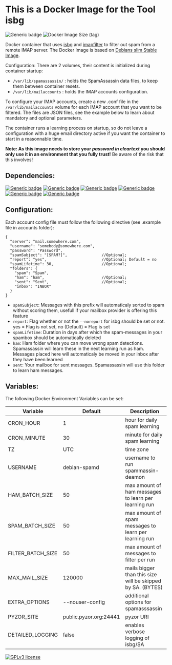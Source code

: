 # This is a Docker Image for the Tool isbg

![Generic badge](https://img.shields.io/badge/user4711%2Fisbg-v0.4-yellow?style=for-the-badge)
![Docker Image Size (tag)](https://img.shields.io/docker/image-size/user4711/isbg/latest?style=for-the-badge)


Docker container that uses [isbg](https://gitlab.com/isbg/isbg) and [imapfilter](https://github.com/lefcha/imapfilter) to filter out spam from a remote IMAP server.
The Docker Image is based on [Debians slim Stable Image](https://hub.docker.com/_/debian).

Configuration: There are 2 volumes, their content is initialized during container startup:

- `/var/lib/spamassassin/` : holds the SpamAssassin data files, to keep them between container resets.
- `/var/lib/mailaccounts` : holds the IMAP accounts configuration.

To configure your IMAP accounts, create a new .conf file in the `/var/lib/mailaccounts` volume for each IMAP account that you want to be filtered. The files are JSON files, see the example below to learn about mandatory and optional parameters.

The container runs a learning process on startup, so do not leave a configuration with a huge email directory active if you want the container to start in a reasonnable time.

**Note: As this image needs to store your _password in cleartext_ you should only use it in an environment that you fully trust!** Be aware of the risk that this involves!

## Dependencies:

[![Generic badge](https://img.shields.io/badge/debian-bullseye--slim-brightgreen.svg?style=for-the-badge)](https://hub.docker.com/_/debian)
[![Generic badge](https://img.shields.io/badge/isbg-2.3.1-brightgreen.svg?style=for-the-badge)](https://gitlab.com/isbg/isbg)
[![Generic badge](https://img.shields.io/badge/imapfilter-1:2.7.5--1-brightgreen.svg?style=for-the-badge)](https://github.com/lefcha/imapfilter)
[![Generic badge](https://img.shields.io/badge/docopt-0.6.2-brightgreen.svg?style=for-the-badge)](https://github.com/docopt/docopt)
[![Generic badge](https://img.shields.io/badge/spamassassin-3.4.6--1-brightgreen.svg?style=for-the-badge)](https://spamassassin.apache.org/)
[![Generic badge](https://img.shields.io/badge/spamc-3.4.6--1-brightgreen.svg?style=for-the-badge)](https://spamassassin.apache.org/)

## Configuration:

Each account config file must follow the following directive (see .example file in accounts folder):

```
{
  "server": "mail.somewhere.com",
  "username": "somebody@somewhere.com",
  "password": "Password",
  "spamSubject": "[SPAM?]",               //Optional;
  "report": "yes",                        //Optional; Default = no
  "spamLifetime": 30,                     //Optional;
  "folders": {
    "spam": "Spam",
    "ham": "ham",                         //Optional;
    "sent": "Sent",                       //Optional;
    "inbox": "INBOX"
  }
}
```
- `spamSubject`: Messages with this prefix will automaticaly sorted to spam without scoring them, usefull if your mailbox provider is offering this feature
- `report`: Flag whether or not the `--noreport` for isbg should be set or not. yes = Flag is not set, no (Default) = Flag is set
- `spamLifetime`: Duration in days after which the spam-messages in your spambox should be automatically deleted
- `ham`: Ham folder where you can move wrong spam detections. Spamassassin will learn these in the next learning run as ham. Messages placed here will automaticaly be moved in your inbox after they have been learned
- `sent`: Your mailbox for sent messages. Spamassassin will use this folder to learn ham messages.

## Variables:

The following Docker Environment Variables can be set:


| Variable          | Default                | Description                                                |
|-------------------|------------------------|------------------------------------------------------------|
| CRON_HOUR         | 1                      | hour for daily spam learning                               |
| CRON_MINUTE       | 30                     | minute for daily spam learning                             |
| TZ                | UTC                    | time zone                                                  |
| USERNAME          | debian-spamd           | username to run spammassin-deamon                          |
 | HAM_BATCH_SIZE    | 50                     | max amount of ham messages to learn per learning run       |
 | SPAM_BATCH_SIZE   | 50                     | max amount of spam messages to learn per learning run      |
 | FILTER_BATCH_SIZE | 50                     | max amount of messages to filter per run                   |
 | MAX_MAIL_SIZE     | 120000                 | mails bigger than this size will be skipped by SA. (BYTES) |
| EXTRA_OPTIONS     | --nouser-config        | additional options for spamasssassin                       |
| PYZOR_SITE        | public.pyzor.org:24441 | pyzor URI                                                  |
| DETAILED_LOGGING  | false                  | enables verbose logging of isbg/SA                         |

[![GPLv3 license](https://img.shields.io/badge/License-GPLv3-blue.svg?style=for-the-badge)](http://perso.crans.org/besson/LICENSE.html)

